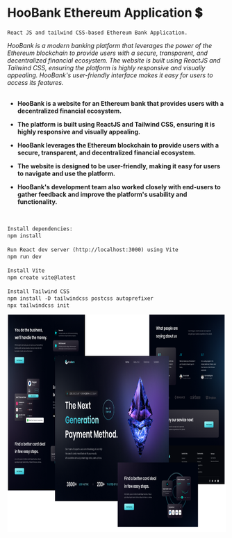 # HooBank Ethereum Application 💲

```
React JS and tailwind CSS-based Ethereum Bank Application.
```
<p>
    <i>
       HooBank is a modern banking platform that leverages the power of the Ethereum blockchain to provide users with a secure, transparent, and decentralized financial ecosystem. The website is built using ReactJS and Tailwind CSS, ensuring the platform is highly responsive and visually appealing. HooBank's user-friendly interface makes it easy for users to access its features.<br>
    </i>
    <br>
    
  <b>

- HooBank is a website for an Ethereum bank that provides users with a decentralized financial ecosystem.
- The platform is built using ReactJS and Tailwind CSS, ensuring it is highly responsive and visually appealing.
- HooBank leverages the Ethereum blockchain to provide users with a secure, transparent, and decentralized financial ecosystem.
- The website is designed to be user-friendly, making it easy for users to navigate and use the platform.
- HooBank's development team also worked closely with end-users to gather feedback and improve the platform's usability and functionality.

  </b>
</p>
<br>

```
Install dependencies:
npm install

Run React dev server (http://localhost:3000) using Vite
npm run dev

Install Vite
npm create vite@latest

Install Tailwind CSS
npm install -D tailwindcss postcss autoprefixer
npx tailwindcss init
```

<div float="right" width="800" height="700">
  <img align="left" height="500" width="1000" src="Thumbnail.png">
</div>

<br>
